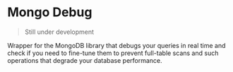 # Mongo Debug
> Still under development


Wrapper for the MongoDB library that debugs your queries in real time and check if you need to fine-tune them to prevent full-table scans and such operations that degrade your database performance.

